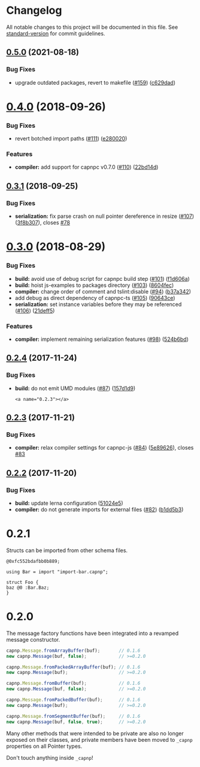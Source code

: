 # Changelog

All notable changes to this project will be documented in this file. See [standard-version](https://github.com/conventional-changelog/standard-version) for commit guidelines.

## [0.5.0](https://github.com/jdiaz5513/capnp-ts/compare/v0.4.0...v0.5.0) (2021-08-18)


### Bug Fixes

* upgrade outdated packages, revert to makefile ([#159](https://github.com/jdiaz5513/capnp-ts/issues/159)) ([c629dad](https://github.com/jdiaz5513/capnp-ts/commit/c629dadbda0e280c63cc4582c772b86445ba1d69))

<a name="0.4.0"></a>
# [0.4.0](https://github.com/jdiaz5513/capnp-ts/compare/v0.3.1...v0.4.0) (2018-09-26)


### Bug Fixes

* revert botched import paths ([#111](https://github.com/jdiaz5513/capnp-ts/issues/111)) ([e280020](https://github.com/jdiaz5513/capnp-ts/commit/e280020))


### Features

* **compiler:** add support for capnpc v0.7.0 ([#110](https://github.com/jdiaz5513/capnp-ts/issues/110)) ([22bd14d](https://github.com/jdiaz5513/capnp-ts/commit/22bd14d))





<a name="0.3.1"></a>
## [0.3.1](https://github.com/jdiaz5513/capnp-ts/compare/v0.3.0...v0.3.1) (2018-09-25)


### Bug Fixes

* **serialization:** fix parse crash on null pointer dereference in resize ([#107](https://github.com/jdiaz5513/capnp-ts/issues/107)) ([3f8b307](https://github.com/jdiaz5513/capnp-ts/commit/3f8b307)), closes [#78](https://github.com/jdiaz5513/capnp-ts/issues/78)





<a name="0.3.0"></a>
# [0.3.0](https://github.com/jdiaz5513/capnp-ts/compare/v0.2.4...v0.3.0) (2018-08-29)


### Bug Fixes

* **build:** avoid use of debug script for capnpc build step ([#101](https://github.com/jdiaz5513/capnp-ts/issues/101)) ([f1d606a](https://github.com/jdiaz5513/capnp-ts/commit/f1d606a))
* **build:** hoist js-examples to packages directory ([#103](https://github.com/jdiaz5513/capnp-ts/issues/103)) ([8604fec](https://github.com/jdiaz5513/capnp-ts/commit/8604fec))
* **compiler:** change order of comment and tslint:disable ([#94](https://github.com/jdiaz5513/capnp-ts/issues/94)) ([b37a342](https://github.com/jdiaz5513/capnp-ts/commit/b37a342))
* add debug as direct dependency of capnpc-ts ([#105](https://github.com/jdiaz5513/capnp-ts/issues/105)) ([90643ce](https://github.com/jdiaz5513/capnp-ts/commit/90643ce))
* **serialization:** set instance variables before they may be referenced ([#106](https://github.com/jdiaz5513/capnp-ts/issues/106)) ([21deff5](https://github.com/jdiaz5513/capnp-ts/commit/21deff5))


### Features

* **compiler:** implement remaining serialization features ([#98](https://github.com/jdiaz5513/capnp-ts/issues/98)) ([524b6bd](https://github.com/jdiaz5513/capnp-ts/commit/524b6bd))





<a name="0.2.4"></a>
## [0.2.4](https://github.com/jdiaz5513/capnp-ts/compare/v0.2.3...v0.2.4) (2017-11-24)


### Bug Fixes

* **build:** do not emit UMD modules ([#87](https://github.com/jdiaz5513/capnp-ts/issues/87)) ([157d1d9](https://github.com/jdiaz5513/capnp-ts/commit/157d1d9))




      <a name="0.2.3"></a>
## [0.2.3](https://github.com/jdiaz5513/capnp-ts/compare/v0.2.2...v0.2.3) (2017-11-21)


### Bug Fixes

* **compiler:** relax compiler settings for capnpc-js ([#84](https://github.com/jdiaz5513/capnp-ts/issues/84)) ([5e89626](https://github.com/jdiaz5513/capnp-ts/commit/5e89626)), closes [#83](https://github.com/jdiaz5513/capnp-ts/issues/83)




<a name="0.2.2"></a>
## [0.2.2](https://github.com/jdiaz5513/capnp-ts/compare/v0.2.1...v0.2.2) (2017-11-20)


### Bug Fixes

* **build:** update lerna configuration ([51024e5](https://github.com/jdiaz5513/capnp-ts/commit/51024e5))
* **compiler:** do not generate imports for external files ([#82](https://github.com/jdiaz5513/capnp-ts/issues/82)) ([b1dd5b3](https://github.com/jdiaz5513/capnp-ts/commit/b1dd5b3))




# 0.2.1

Structs can be imported from other schema files.

```capnp
@0xfc552bdafbb0b889;

using Bar = import "import-bar.capnp";

struct Foo {
baz @0 :Bar.Baz;
}
```

# 0.2.0

The message factory functions have been integrated into a revamped message constructor.

```typescript
capnp.Message.fromArrayBuffer(buf);       // 0.1.6
new capnp.Message(buf, false);            // >=0.2.0

capnp.Message.fromPackedArrayBuffer(buf); // 0.1.6
new capnp.Message(buf);                   // >=0.2.0

capnp.Message.fromBuffer(buf);            // 0.1.6
new capnp.Message(buf, false);            // >=0.2.0

capnp.Message.fromPackedBuffer(buf);      // 0.1.6
new capnp.Message(buf);                   // >=0.2.0

capnp.Message.fromSegmentBuffer(buf);     // 0.1.6
new capnp.Message(buf, false, true);      // >=0.2.0
```

Many other methods that were intended to be private are also no longer exposed on their classes, and private members have been moved to `_capnp` properties on all Pointer types.

Don't touch anything inside `_capnp`!
